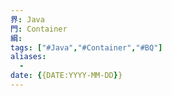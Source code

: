 ```yaml
---
界: Java
門: Container
綱: 
tags: ["#Java","#Container","#BQ"]
aliases:
  - 
date: {{DATE:YYYY-MM-DD}}
---
```

